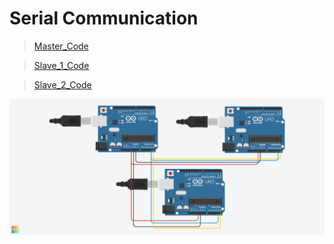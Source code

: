 # Serial Communication

> [Master_Code](./master.ino.ino)

> [Slave_1_Code](./slave_1.ino)

> [Slave_2_Code](./slave_2.ino)

![Serial Communication](../image/Assignment_6.png)